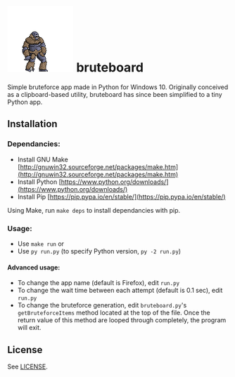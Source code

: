 # ![](halo_brute_sprite.gif) bruteboard

Simple bruteforce app made in Python for Windows 10. Originally conceived as a clipboard-based utility, bruteboard has since been simplified to a tiny Python app.

## Installation

### Dependancies:
- Install GNU Make [http://gnuwin32.sourceforge.net/packages/make.htm](http://gnuwin32.sourceforge.net/packages/make.htm)
- Install Python [https://www.python.org/downloads/](https://www.python.org/downloads/)
- Install Pip [https://pip.pypa.io/en/stable/](https://pip.pypa.io/en/stable/)

Using Make, run `make deps` to install dependancies with pip.

### Usage:
- Use `make run` or
- Use `py run.py` (to specify Python version, `py -2 run.py`)

#### Advanced usage:
- To change the app name (default is Firefox), edit `run.py`
- To change the wait time between each attempt (default is 0.1 sec), edit `run.py`
- To change the bruteforce generation, edit `bruteboard.py`'s `getBruteforceItems` method located at the top of the file. Once the return value of this method are looped through completely, the program will exit.

## License

See [LICENSE](LICENSE).
